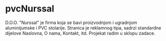 # pvcNurssal
D.O.O. "Nurssal" je firma koja se bavi proizvodnjom i ugradnjom aluminijumske i PVC stolarije. Stranica je reklamnog tipa, sadrzi standardne dijelove Naslovna, O nama, Kontakt, itd. Projekat radim u sklopu zadace.
